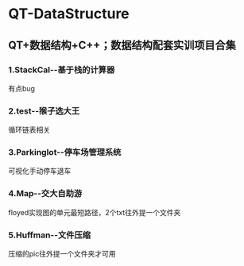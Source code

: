 # QT-DataStructure
## QT+数据结构+C++；数据结构配套实训项目合集

### 1.StackCal--基于栈的计算器
有点bug

### 2.test--猴子选大王
循环链表相关

### 3.Parkinglot--停车场管理系统
可视化手动停车退车

### 4.Map--交大自助游
floyed实现图的单元最短路径，2个txt往外提一个文件夹

### 5.Huffman--文件压缩
压缩的pic往外提一个文件夹才可用

